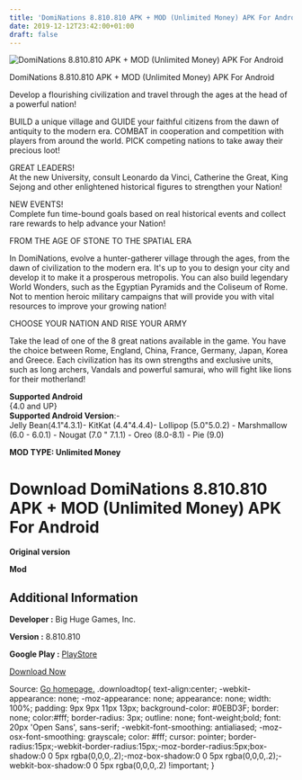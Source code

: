 ```yaml
---
title: 'DomiNations 8.810.810 APK + MOD (Unlimited Money) APK For Android'
date: 2019-12-12T23:42:00+01:00
draft: false
---
```


![DomiNations 8.810.810 APK + MOD (Unlimited Money) APK For Android](https://i2.wp.com/apkhome.net/wp-content/uploads/2019/12/DomiNations.png "DomiNations 8.810.810 APK + MOD (Unlimited Money) APK For Android")

  

DomiNations 8.810.810 APK + MOD (Unlimited Money) APK For Android

Develop a flourishing civilization and travel through the ages at the head of a powerful nation!

BUILD a unique village and GUIDE your faithful citizens from the dawn of antiquity to the modern era. COMBAT in cooperation and competition with players from around the world. PICK competing nations to take away their precious loot!

GREAT LEADERS!  
At the new University, consult Leonardo da Vinci, Catherine the Great, King Sejong and other enlightened historical figures to strengthen your Nation!

NEW EVENTS!  
Complete fun time-bound goals based on real historical events and collect rare rewards to help advance your Nation!

FROM THE AGE OF STONE TO THE SPATIAL ERA

In DomiNations, evolve a hunter-gatherer village through the ages, from the dawn of civilization to the modern era. It's up to you to design your city and develop it to make it a prosperous metropolis. You can also build legendary World Wonders, such as the Egyptian Pyramids and the Coliseum of Rome. Not to mention heroic military campaigns that will provide you with vital resources to improve your growing nation!

CHOOSE YOUR NATION AND RISE YOUR ARMY

Take the lead of one of the 8 great nations available in the game. You have the choice between Rome, England, China, France, Germany, Japan, Korea and Greece. Each civilization has its own strengths and exclusive units, such as long archers, Vandals and powerful samurai, who will fight like lions for their motherland!

**Supported Android**  
{4.0 and UP}  
**Supported Android Version**:-  
Jelly Bean(4.1"4.3.1)- KitKat (4.4"4.4.4)- Lollipop (5.0"5.0.2) - Marshmallow (6.0 - 6.0.1) - Nougat (7.0 " 7.1.1) - Oreo (8.0-8.1) - Pie (9.0)

**MOD TYPE: Unlimited Money**

Download DomiNations 8.810.810 APK + MOD (Unlimited Money) APK For Android
==========================================================================

**Original version**

**Mod**

Additional Information
----------------------

**Developer :** Big Huge Games, Inc.

**Version :** 8.810.810

**Google Play :** [PlayStore](https://play.google.com/store/apps/details?id=com.nexonm.dominations.adk)

  

[Download Now](https://store4app.co/post/dominations-8-810-810-apk-mod-unlimited-money-apk-for-android_1576169334)

  
Source: [Go homepage.](https://store4app.co/post/dominations-8-810-810-apk-mod-unlimited-money-apk-for-android_1576169334) .downloadtop{ text-align:center; -webkit-appearance: none; -moz-appearance: none; appearance: none; width: 100%; padding: 9px 9px 11px 13px; background-color: #0EBD3F; border: none; color:#fff; border-radius: 3px; outline: none; font-weight;bold; font: 20px 'Open Sans', sans-serif; -webkit-font-smoothing: antialiased; -moz-osx-font-smoothing: grayscale; color: #fff; cursor: pointer; border-radius:15px;-webkit-border-radius:15px;-moz-border-radius:5px;box-shadow:0 0 5px rgba(0,0,0,.2);-moz-box-shadow:0 0 5px rgba(0,0,0,.2);-webkit-box-shadow:0 0 5px rgba(0,0,0,.2) !important; }